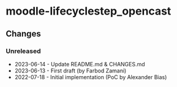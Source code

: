 moodle-lifecyclestep_opencast
=============================

Changes
-------

### Unreleased

* 2023-06-14 - Update README.md & CHANGES.md
* 2023-06-13 - First draft (by Farbod Zamani)
* 2022-07-18 - Initial implementation (PoC by Alexander Bias)
